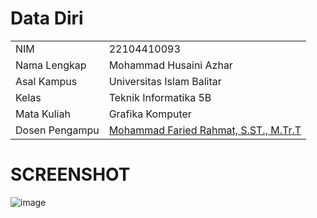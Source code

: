# Data Diri

|  |  |
|--|--|
| NIM | 22104410093 |
| Nama Lengkap | Mohammad Husaini Azhar |
| Asal Kampus | Universitas Islam Balitar |
| Kelas | Teknik Informatika 5B |
| Mata Kuliah | Grafika Komputer |
| Dosen Pengampu | [Mohammad Faried Rahmat, S.ST., M.Tr.T](https://github.com/fariedrahmat) |

# SCREENSHOT
![image](https://github.com/user-attachments/assets/6b1dbf5f-d210-4546-9d25-cc8af599ea4f)

